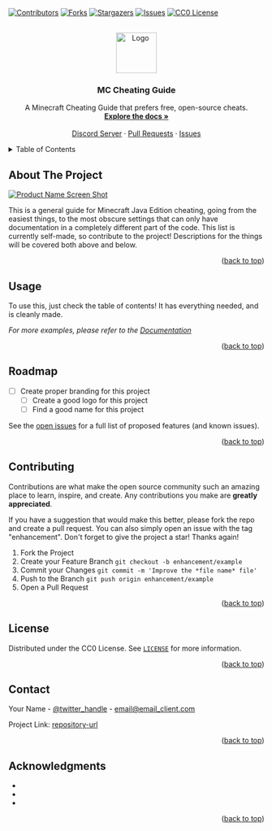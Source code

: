 <a name="readme-top"></a>
<!--
*** Thanks for checking out this README file. If you have a suggestion
*** If you like this README, make sure to check out https://github.com/othneildrew/Best-README-Template,
*** since it's the README template that I use!
*** Don't forget to give the project, and the README template a star!
-->



<!-- PROJECT SHIELDS -->
<!--
*** I'm using markdown "reference style" links for readability.
*** Reference links are enclosed in brackets [ ] instead of parentheses ( ).
*** See the bottom of this document for the declaration of the reference variables
*** for contributors-url, forks-url, etc. This is an optional, concise syntax you may use.
*** https://www.markdownguide.org/basic-syntax/#reference-style-links
-->
[![Contributors][contributors-shield]][contributors-url]
[![Forks][forks-shield]][forks-url]
[![Stargazers][stars-shield]][stars-url]
[![Issues][issues-shield]][issues-url]
[![CC0 License][license-shield]][license-url]



<!-- PROJECT LOGO -->
<br />
<div align="center">
  <a href="https://github.com/gabrielvicenteYT/placeholdermcforafullguide">
    <img src="images/logo.png" alt="Logo" width="80" height="80">
  </a>

<h3 align="center">MC Cheating Guide</h3>

  <p align="center">
    A Minecraft Cheating Guide that prefers free, open-source cheats.
    <br />
    <a href="https://github.com/gabrielvicenteYT/placeholdermcforafullguide"><strong>Explore the docs »</strong></a>
    <br />
    <br />
    <a href="https://discord.gg/sYWWJqRzM4">Discord Server</a>
    ·
    <a href="https://github.com/gabrielvicenteYT/placeholdermcforafullguide/pulls">Pull Requests</a>
    ·
    <a href="https://github.com/gabrielvicenteYT/placeholdermcforafullguide/issues">Issues</a>
  </p>
</div>



<!-- TABLE OF CONTENTS -->
<details>
  <summary>Table of Contents</summary>
  <ul>
    <li>
      <a href="#about-the-project">Docs</a>
      <ul>
        <li><a href="docs/server_lists">Server Lists</a></li>
          <ul>
            <li><a href="docs/server_lists/ANTICHEAT_TEST_SERVERS.md">Anti-Cheat Test Servers</a></li>
            <li><a href="docs/server_lists/ANTICRASH_TEST_SERVERS.md">Anti-Crash Test Servers</a></li>
          </ul>
      </ul>
    </li>
    <ul>
      <a href="docs/hacked_clients">Hacked Clients</a>
      <ul>
        <li><a href="docs/hacked_clients/liquidbounce/LIQUIDBOUNCE.md">LiquidBounce</a></li>
          <ul>
              <li><a href="docs/hacked_clients/liquidbounce/nextgen">Nextgen</a></li>
              <li><a href="docs/hacked_clients/liquidbounce/legacy">Legacy</a></li>
                <ul>
                  <li><a href="docs/hacked_clients/liquidbounce/legacy/value_explanations">Value Explanations</a></li>
                    <ul>
                      <li><a href="docs/hacked_clients/liquidbounce/legacy/value_explanations/combat">Combat</li>
                        <ul>
                          <li><a href="docs/hacked_clients/liquidbounce/legacy/value_explanations/combat/KILLAURA.md">KillAura</li>
                          </a>
                        </ul>
                      </a>
                      <li><a href="docs/hacked_clients/liquidbounce/legacy/value_explanations/exploit">Exploit</li>
                      <li><a href="docs/hacked_clients/liquidbounce/legacy/value_explanations/fun">Fun</li>
                      <li><a href="docs/hacked_clients/liquidbounce/legacy/value_explanations/misc">Misc</li>
                      <li><a href="docs/hacked_clients/liquidbounce/legacy/value_explanations/movement">Movement</li>
                      <li><a href="docs/hacked_clients/liquidbounce/legacy/value_explanations/player">Player</li>
                      <li><a href="docs/hacked_clients/liquidbounce/legacy/value_explanations/render">Render</li>
                      <li><a href="docs/hacked_clients/liquidbounce/legacy/value_explanations/world">world</li>
                      </a>
                    </ul>
                </ul>
          </ul>
      </ul>
    </li>
    <li><a href="#usage">Usage</a></li>
    <li><a href="#roadmap">Roadmap</a></li>
    <li><a href="#contributing">Contributing</a></li>
    <li><a href="#license">License</a></li>
    <li><a href="#contact">Contact</a></li>
    <li><a href="#acknowledgments">Acknowledgments</a></li>
  </ol>
</details>



<!-- ABOUT THE PROJECT -->
## About The Project

[![Product Name Screen Shot][product-screenshot]](https://example.com)

This is a general guide for Minecraft Java Edition cheating, going from the easiest things, to the most obscure settings that can only have documentation in a completely different part of the code. This list is currently self-made, so contribute to the project! Descriptions for the things will be covered both above and below.

<p align="right">(<a href="#readme-top">back to top</a>)</p>



<!-- USAGE EXAMPLES -->
## Usage

To use this, just check the table of contents! It has everything needed, and is cleanly made.

_For more examples, please refer to the [Documentation](https://example.com)_

<p align="right">(<a href="#readme-top">back to top</a>)</p>



<!-- ROADMAP -->
## Roadmap

- [ ] Create proper branding for this project
    - [ ] Create a good logo for this project
    - [ ] Find a good name for this project

See the [open issues](https://github.com/github_username/repo_name/issues) for a full list of proposed features (and known issues).

<p align="right">(<a href="#readme-top">back to top</a>)</p>



<!-- CONTRIBUTING -->
## Contributing

Contributions are what make the open source community such an amazing place to learn, inspire, and create. Any contributions you make are **greatly appreciated**.

If you have a suggestion that would make this better, please fork the repo and create a pull request. You can also simply open an issue with the tag "enhancement".
Don't forget to give the project a star! Thanks again!

1. Fork the Project
2. Create your Feature Branch `git checkout -b enhancement/example`
3. Commit your Changes `git commit -m 'Improve the *file name* file'`
4. Push to the Branch `git push origin enhancement/example`
5. Open a Pull Request

<p align="right">(<a href="#readme-top">back to top</a>)</p>

<!-- LICENSE -->
## License

Distributed under the CC0 License. See <a href="LICENSE">`LICENSE`</a> for more information.

<p align="right">(<a href="#readme-top">back to top</a>)</p>

<!-- CONTACT -->
## Contact

Your Name - [@twitter_handle](https://twitter.com/twitter_handle) - email@email_client.com

Project Link: [repository-url][repository-url]

<p align="right">(<a href="#readme-top">back to top</a>)</p>



<!-- ACKNOWLEDGMENTS -->
## Acknowledgments

* []()
* []()
* []()

<p align="right">(<a href="#readme-top">back to top</a>)</p>



<!-- MARKDOWN LINKS & IMAGES -->
<!-- https://www.markdownguide.org/basic-syntax/#reference-style-links -->
[repository-url]: https://github.com/gabrielvicenteYT/placeholdermcforafullguide
[contributors-shield]: https://img.shields.io/github/contributors/github_username/repo_name.svg?style=flat
[contributors-url]: https://github.com/github_username/repo_name/graphs/contributors
[forks-shield]: https://img.shields.io/github/forks/gabrielvicenteYT/placeholdermcforafullguide.svg?style=flat
[forks-url]: https://github.com/gabrielvicenteYT/placeholdermcforafullguide/network/members
[stars-shield]: https://img.shields.io/github/stars/gabrielvicenteYT/placeholdermcforafullguide.svg?style=flat
[stars-url]: https://github.com/gabrielvicenteYT/placeholdermcforafullguide/stargazers
[issues-shield]: https://img.shields.io/github/issues/gabrielvicenteYT/placeholdermcforafullguide.svg?style=flat
[issues-url]: https://github.com/gabrielvicenteYT/placeholdermcforafullguide/issues
[license-shield]: https://img.shields.io/github/license/gabrielvicenteYT/placeholdermcforafullguide.svg?style=flat
[license-url]: https://github.com/gabrielvicenteYT/placeholdermcforafullguide/blob/master/LICENSE.txt
[product-screenshot]: images/screenshot.png

